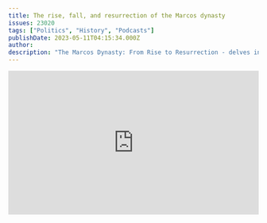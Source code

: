 ```yaml
---
title: The rise, fall, and resurrection of the Marcos dynasty
issues: 23020
tags: ["Politics", "History", "Podcasts"]
publishDate: 2023-05-11T04:15:34.000Z
author: 
description: "The Marcos Dynasty: From Rise to Resurrection - delves into the complex tale of Ferdinand Marcos and his family and their authoritarian rule in the Philippines. This story unravels the dynamics of power, myth-making, and the far-reaching consequences for democracy."
---
```


<iframe src="https://www.npr.org/player/embed/1175026593/1175318594" width="100%" height="290" frameborder="0" scrolling="no" title="NPR embedded audio player"></iframe>